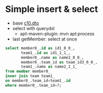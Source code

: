 
# Simple insert & select
* base [c10.dto](../c01.dto/README.md)
* select with querydsl
  * apt-maven-plugin: mvn apt:process
* last getMember: select at once
```sql
select member0_.id as id1_0_0_,
       team1_.id as id1_1_1_,
       member0_.name as name2_0_0_,
       member0_.team_id as team_id3_0_0_,
       team1_.name as name2_1_1_
from member member0_ 
inner join team team1_ 
on member0_.team_id=team1_.id 
where member0_.team_id=?;
```